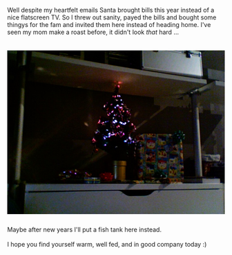 Well despite my heartfelt emails Santa brought bills this year instead of a nice flatscreen TV. So I threw out sanity, payed the bills and bought some thingys for the fam and invited them here instead of heading home. I've seen my mom make a roast before, it didn't look <span style="font-style: italic;">that</span> hard ...<br /><br /><br /><a href="/content/images/2007/12/Photo-60.jpg"><img style="margin: 0px auto 10px; display: block; text-align: center; cursor: pointer;" src="/content/images/2007/12/Photo-60.jpg" alt="" id="BLOGGER_PHOTO_ID_5147802580442315170" border="0" /></a><br />Maybe after new years I'll put a fish tank here instead.<br /><br />I hope you find yourself warm, well fed, and in good company today :)